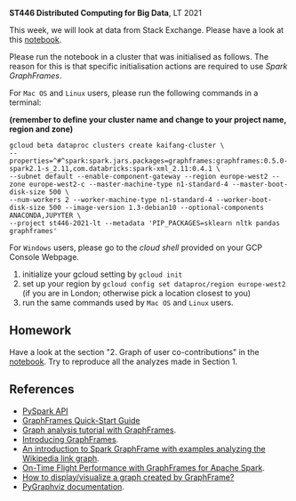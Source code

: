 **ST446 Distributed Computing for Big Data**, LT 2021

This week, we will look at data from Stack Exchange. Please have a look at this [notebook](ExploreStackexchangeData.ipynb).

Please run the notebook in a cluster that was initialised as follows. The reason for this is that specific initialisation actions are required to use *Spark GraphFrames*.

For `Mac OS` and `Linux` users, please run the following commands in a terminal:

**(remember to define your cluster name and change to your project name, region and zone)**

```
gcloud beta dataproc clusters create kaifang-cluster \
--properties=^#^spark:spark.jars.packages=graphframes:graphframes:0.5.0-spark2.1-s_2.11,com.databricks:spark-xml_2.11:0.4.1 \
--subnet default --enable-component-gateway --region europe-west2 --zone europe-west2-c --master-machine-type n1-standard-4 --master-boot-disk-size 500 \
--num-workers 2 --worker-machine-type n1-standard-4 --worker-boot-disk-size 500 --image-version 1.3-debian10 --optional-components ANACONDA,JUPYTER \
--project st446-2021-lt --metadata 'PIP_PACKAGES=sklearn nltk pandas graphframes'
```

For `Windows` users, please go to the *cloud shell* provided on your GCP Console Webpage.

1. initialize your gcloud setting by `gcloud init`
2. set up your region by `gcloud config set dataproc/region europe-west2` (if you are in London; otherwise pick a location closest to you)
3. run the same commands used by `Mac OS` and `Linux` users.

## Homework

Have a look at the section "2. Graph of user co-contributions" in the [notebook](ExploreStackexchangeData.ipynb). Try to reproduce all the analyzes made in Section 1.

## References

* [PySpark API](https://spark.apache.org/docs/latest/api/python/index.html)
* [GraphFrames Quick-Start Guide](https://graphframes.github.io/graphframes/docs/_site/quick-start.html)
* [Graph analysis tutorial with GraphFrames](https://docs.databricks.com/spark/latest/graph-analysis/graphframes/graph-analysis-tutorial.html).
* [Introducing GraphFrames](https://databricks.com/blog/2016/03/03/introducing-graphframes.html).
* [An introduction to Spark GraphFrame with examples analyzing the Wikipedia link graph](https://towardsdatascience.com/an-introduction-to-spark-graphframe-with-examples-analyzing-the-wikipedia-link-graph-67e58c20a107).
* [On-Time Flight Performance with GraphFrames for Apache Spark](https://databricks.com/blog/2016/03/16/on-time-flight-performance-with-graphframes-for-apache-spark.html).
* [How to display/visualize a graph created by GraphFrame?](https://stackoverflow.com/questions/54204062/how-to-display-visualize-a-graph-created-by-graphframe)
* [PyGraphviz documentation](https://pygraphviz.github.io/documentation/stable/index.html).


